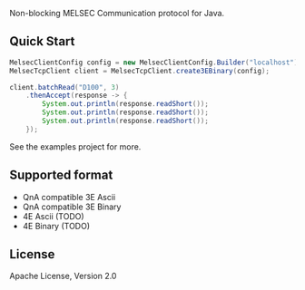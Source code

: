 Non-blocking MELSEC Communication protocol for Java.

Quick Start
--------
```java
MelsecClientConfig config = new MelsecClientConfig.Builder("localhost").build();
MelsecTcpClient client = MelsecTcpClient.create3EBinary(config);

client.batchRead("D100", 3)
    .thenAccept(response -> {
        System.out.println(response.readShort());
        System.out.println(response.readShort());
        System.out.println(response.readShort());
    });
```

See the examples project for more.

Supported format
-------
* QnA compatible 3E Ascii
* QnA compatible 3E Binary
* 4E Ascii (TODO)
* 4E Binary (TODO)

License
--------
Apache License, Version 2.0